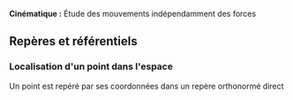 **Cinématique :** Étude des mouvements indépendamment des forces

## Repères et référentiels
### Localisation d'un point dans l'espace

Un point est repéré par ses coordonnées dans un repère orthonormé direct

